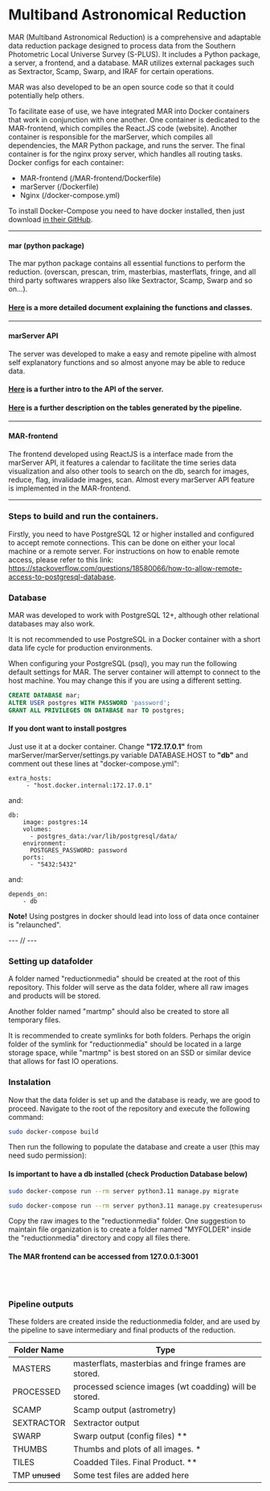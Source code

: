 # Multiband Astronomical Reduction

MAR (Multiband Astronomical Reduction) is a comprehensive and adaptable data reduction package designed to process data from the Southern Photometric Local Universe Survey (S-PLUS). It includes a Python package, a server, a frontend, and a database. MAR utilizes external packages such as Sextractor, Scamp, Swarp, and IRAF for certain operations.

MAR was also developed to be an open source code so that it could potentially help others.

To facilitate ease of use, we have integrated MAR into Docker containers that work in conjunction with one another. One container is dedicated to the MAR-frontend, which compiles the React.JS code (website). Another container is responsible for the marServer, which compiles all dependencies, the MAR Python package, and runs the server. The final container is for the nginx proxy server, which handles all routing tasks.
Docker configs for each container: 

- MAR-frontend (/MAR-frontend/Dockerfile)
- marServer (/Dockerfile)
- Nginx (/docker-compose.yml)

To install Docker-Compose you need to have docker installed, then just download [in their GitHub](https://github.com/docker/compose/releases).

---

#### mar (python package)

The mar python package contains all essential functions to perform the reduction. (overscan, prescan, trim, masterbias, masterflats, fringe, and all third party softwares wrappers also like Sextractor, Scamp, Swarp and so on...).

#### [Here](docs/mar_python.md) is a more detailed document explaining the functions and classes. 

---

#### marServer API 

The server was developed to make a easy and remote pipeline with almost self explanatory functions and so almost anyone may be able to reduce data. 

#### [Here](docs/API.md) is a further intro to the API of the server.
#### [Here](docs/database.md) is a further description on the tables generated by the pipeline. 

---

#### MAR-frontend 

The frontend developed using ReactJS is a interface made from the marServer API, it features a calendar to facilitate the time series data visualization and also other tools to search on the db, search for images, reduce, flag, invalidade images, scan. Almost every marServer API feature is implemented in the MAR-frontend.

---

### Steps to build and run the containers.

Firstly, you need to have PostgreSQL 12 or higher installed and configured to accept remote connections. This can be done on either your local machine or a remote server. For instructions on how to enable remote access, please refer to this link: https://stackoverflow.com/questions/18580066/how-to-allow-remote-access-to-postgresql-database.

### Database

MAR was developed to work with PostgreSQL 12+, although other relational databases may also work.

It is not recommended to use PostgreSQL in a Docker container with a short data life cycle for production environments.

When configuring your PostgreSQL (psql), you may run the following default settings for MAR. The server container will attempt to connect to the host machine. You may change this if you are using a different setting.

```SQL
CREATE DATABASE mar;
ALTER USER postgres WITH PASSWORD 'password';
GRANT ALL PRIVILEGES ON DATABASE mar TO postgres;
```

#### If you dont want to install postgres 

Just use it at a docker container. Change **"172.17.0.1"** from marServer/marServer/settings.py variable DATABASE.HOST to **"db"** and comment out these lines at "docker-compose.yml":

```
extra_hosts:
     - "host.docker.internal:172.17.0.1"
```

and:

```
db:
    image: postgres:14
    volumes:
      - postgres_data:/var/lib/postgresql/data/
    environment:
      POSTGRES_PASSWORD: password
    ports:
      - "5432:5432"
```

and:

```
depends_on:
    - db
```

**Note!** Using postgres in docker should lead into loss of data once container is "relaunched".

--- // ---

### Setting up datafolder

A folder named "reductionmedia" should be created at the root of this repository. This folder will serve as the data folder, where all raw images and products will be stored. 

Another folder named "martmp" should also be created to store all temporary files. 

It is recommended to create symlinks for both folders. Perhaps the origin folder of the symlink for "reductionmedia" should be located in a large storage space, while "martmp" is best stored on an SSD or similar device that allows for fast IO operations.

### Instalation

Now that the data folder is set up and the database is ready, we are good to proceed. Navigate to the root of the repository and execute the following command:

```bash
sudo docker-compose build
```

Then run the following to populate the database and create a user (this may need sudo permission):

#### Is important to have a db installed (check Production Database below)
  
```bash
sudo docker-compose run --rm server python3.11 manage.py migrate

sudo docker-compose run --rm server python3.11 manage.py createsuperuser
```

Copy the raw images to the "reductionmedia" folder. One suggestion to maintain file organization is to create a folder named "MYFOLDER" inside the "reductionmedia" directory and copy all files there.

#### The MAR frontend can be accessed from 127.0.0.1:3001

<br/>
<br/>

### Pipeline outputs

These folders are created inside the reductionmedia folder, and are used by the pipeline to save intermediary and final products of the reduction. 

| Folder Name   | Type                                                                                      |
|---------------|-------------------------------------------------------------------------------------------|
| MASTERS       | masterflats, masterbias and fringe frames are stored.                                      |
| PROCESSED     | processed science images (wt coadding) will be stored.                                        |
| SCAMP         | Scamp output (astrometry)                                                                 |
| SEXTRACTOR    | Sextractor output                                                                         |
| SWARP         | Swarp output (config files) **                                                            |
| THUMBS        | Thumbs and plots of all images. *                                                         |
| TILES         | Coadded Tiles. Final Product. **                                                          |
| TMP ~~unused~~ | Some test files are added here |


